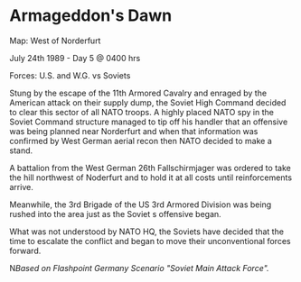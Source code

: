 # Armageddon's Dawn

Map:  West of Norderfurt

July 24th 1989 - Day 5 @ 0400 hrs

Forces:  U.S. and W.G. vs Soviets



Stung by the escape of the 11th Armored Cavalry and enraged by the American attack on their supply dump, the Soviet High Command decided to clear this sector of all NATO troops. A highly placed NATO spy in the Soviet Command structure managed to tip off his handler that an offensive was being planned near Norderfurt and when that information was confirmed by West German aerial recon then NATO decided to make a stand.



A battalion from the West German 26th Fallschirmjager was ordered to take the hill northwest of Noderfurt and to hold it at all costs until reinforcements arrive.

 

Meanwhile, the 3rd Brigade of the US 3rd Armored Division was being rushed into the area just as the Soviet s offensive began.

 

What was not understood by NATO HQ, the Soviets have decided that the time to escalate the conflict and began to move their unconventional forces forward.



N*Based on Flashpoint Germany Scenario "Soviet Main Attack Force".*
